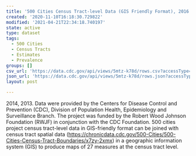 ```yaml
---
title: '500 Cities Census Tract-level Data (GIS Friendly Format), 2016 release'
created: '2020-11-10T16:18:30.729822'
modified: '2021-04-21T22:34:18.740197'
state: active
type: dataset
tags:
  - 500 Cities
  - Census Tracts
  - Estimates
  - Prevalence
groups: []
csv_url: 'https://data.cdc.gov/api/views/5mtz-k78d/rows.csv?accessType=DOWNLOAD'
json_url: 'https://data.cdc.gov/api/views/5mtz-k78d/rows.json?accessType=DOWNLOAD'
layout: post

---
```

2014, 2013. Data were provided by the Centers for Disease Control and Prevention (CDC), Division of Population Health, Epidemiology and Surveillance Branch. The project was funded by the Robert Wood Johnson Foundation (RWJF) in conjunction with the CDC Foundation. 500 cities project census tract-level data in GIS-friendly format can be joined with census tract spatial data (https://chronicdata.cdc.gov/500-Cities/500-Cities-Census-Tract-Boundaries/x7zy-2xmx) in a geographic information system (GIS) to produce maps of 27 measures at the census tract level.
